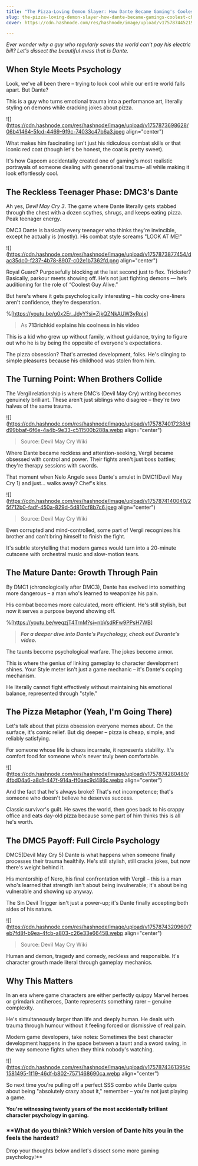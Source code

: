 ```yaml
---
title: "The Pizza-Loving Demon Slayer: How Dante Became Gaming's Coolest Character"
slug: the-pizza-loving-demon-slayer-how-dante-became-gamings-coolest-character
cover: https://cdn.hashnode.com/res/hashnode/image/upload/v1757874452194/024e3c2e-7b00-45dc-96a5-8d9f4d869b75.png

---
```


*Ever wonder why a guy who regularly saves the world can't pay his electric bill? Let's dissect the beautiful mess that is Dante.*

## **When Style Meets Psychology**

Look, we've all been there – trying to look cool while our entire world falls apart. But Dante?

This is a guy who turns emotional trauma into a performance art, literally styling on demons while cracking jokes about pizza.

![](https://cdn.hashnode.com/res/hashnode/image/upload/v1757873698628/06b41464-5fcd-4469-9f9c-74033c47b6a3.jpeg align="center")

What makes him fascinating isn't just his ridiculous combat skills or that iconic red coat (though let's be honest, the coat is pretty sweet).

It's how Capcom accidentally created one of gaming's most realistic portrayals of someone dealing with generational trauma– all while making it look effortlessly cool.

## **The Reckless Teenager Phase: DMC3's Dante**

Ah yes, *Devil May Cry 3*. The game where Dante literally gets stabbed through the chest with a dozen scythes, shrugs, and keeps eating pizza. Peak teenager energy.

DMC3 Dante is basically every teenager who thinks they're invincible, except he actually is (mostly). His combat style screams "LOOK AT ME!"

![](https://cdn.hashnode.com/res/hashnode/image/upload/v1757873877454/dac35dc0-f237-4b78-8907-c02e1b7362fd.png align="center")

Royal Guard? Purposefully blocking at the last second just to flex. Trickster? Basically, parkour meets showing off. He’s not just fighting demons — he’s auditioning for the role of “Coolest Guy Alive.”

But here's where it gets psychologically interesting – his cocky one-liners aren't confidence, they're desperation.

%[https://youtu.be/g0x2Er_JdyY?si=ZjkQZNkAUW3yRpjx] 

> As **713richkid explains his coolness in his video**

This is a kid who grew up without family, without guidance, trying to figure out who he is by being the opposite of everyone's expectations.

The pizza obsession? That's arrested development, folks. He's clinging to simple pleasures because his childhood was stolen from him.

## **The Turning Point: When Brothers Collide**

The Vergil relationship is where DMC’s (Devil May Cry) writing becomes genuinely brilliant. These aren't just siblings who disagree – they're two halves of the same trauma.

![](https://cdn.hashnode.com/res/hashnode/image/upload/v1757874017238/dd99bbaf-6f6e-4a4b-9e33-c511500b288a.webp align="center")

> Source: Devil May Cry Wiki

Where Dante became reckless and attention-seeking, Vergil became obsessed with control and power. Their fights aren't just boss battles; they're therapy sessions with swords.

That moment when Nelo Angelo sees Dante's amulet in DMC1(Devil May Cry 1) and just... walks away? Chef's kiss.

![](https://cdn.hashnode.com/res/hashnode/image/upload/v1757874140040/25f712b0-fadf-450a-829d-5d810cf8b7c6.jpeg align="center")

> Source: Devil May Cry Wiki

Even corrupted and mind-controlled, some part of Vergil recognizes his brother and can't bring himself to finish the fight.

It's subtle storytelling that modern games would turn into a 20-minute cutscene with orchestral music and slow-motion tears.

## **The Mature Dante: Growth Through Pain**

By DMC1 (chronologically after DMC3), Dante has evolved into something more dangerous – a man who's learned to weaponize his pain.

His combat becomes more calculated, more efficient. He's still stylish, but now it serves a purpose beyond showing off.

%[https://youtu.be/weqzjT4TrnM?si=nbVsdRFw9PPsH7WB] 

> ***For a deeper dive into Dante’s Psychology, check out Durante‘s video.***

The taunts become psychological warfare. The jokes become armor.

This is where the genius of linking gameplay to character development shines. Your Style meter isn't just a game mechanic – it's Dante's coping mechanism.

He literally cannot fight effectively without maintaining his emotional balance, represented through "style."

## **The Pizza Metaphor (Yeah, I'm Going There)**

Let's talk about that pizza obsession everyone memes about. On the surface, it's comic relief. But dig deeper – pizza is cheap, simple, and reliably satisfying.

For someone whose life is chaos incarnate, it represents stability. It's comfort food for someone who's never truly been comfortable.

![](https://cdn.hashnode.com/res/hashnode/image/upload/v1757874280480/4fbd04a6-a8c1-447f-914a-ff0aec9d486c.webp align="center")

And the fact that he's always broke? That's not incompetence; that's someone who doesn't believe he deserves success.

Classic survivor's guilt. He saves the world, then goes back to his crappy office and eats day-old pizza because some part of him thinks this is all he's worth.

## **The DMC5 Payoff: Full Circle Psychology**

DMC5(Devil May Cry 5) Dante is what happens when someone finally processes their trauma healthily. He's still stylish, still cracks jokes, but now there's weight behind it.

His mentorship of Nero, his final confrontation with Vergil – this is a man who's learned that strength isn't about being invulnerable; it's about being vulnerable and showing up anyway.

The Sin Devil Trigger isn't just a power-up; it's Dante finally accepting both sides of his nature.

![](https://cdn.hashnode.com/res/hashnode/image/upload/v1757874320960/7eb7fd8f-b9ea-4fcb-a803-c26e33e66458.webp align="center")

> Source: Devil May Cry Wiki

Human and demon, tragedy and comedy, reckless and responsible. It's character growth made literal through gameplay mechanics.

## **Why This Matters**

In an era where game characters are either perfectly quippy Marvel heroes or grimdark antiheroes, Dante represents something rarer – genuine complexity.

He's simultaneously larger than life and deeply human. He deals with trauma through humour without it feeling forced or dismissive of real pain.

Modern game developers, take notes: Sometimes the best character development happens in the space between a taunt and a sword swing, in the way someone fights when they think nobody's watching.

![](https://cdn.hashnode.com/res/hashnode/image/upload/v1757874361395/c1581495-1f19-46df-b802-7571468690ca.webp align="center")

So next time you're pulling off a perfect SSS combo while Dante quips about being "absolutely crazy about it," remember – you're not just playing a game.

**You're witnessing twenty years of the most accidentally brilliant character psychology in gaming.**

### \*\*What do you think? Which version of Dante hits you in the feels the hardest?

Drop your thoughts below and let's dissect some more gaming psychology!\*\*